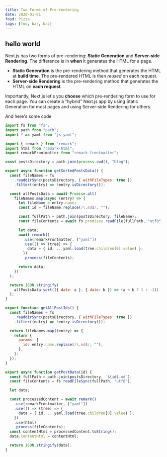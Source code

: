 ```yaml
---
title: Two Forms of Pre-rendering
date: 2020-01-01
food: Pizza
tags: [foo, bar, baz]
---
```


## hello world

Next.js has two forms of pre-rendering: **Static Generation** and **Server-side Rendering**. The difference is in **when** it generates the HTML for a page.

- **Static Generation** is the pre-rendering method that generates the HTML at **build time**. The pre-rendered HTML is then _reused_ on each request.
- **Server-side Rendering** is the pre-rendering method that generates the HTML on **each request**.

Importantly, Next.js let's you **choose** which pre-rendering form to use for each page. You can create a "hybrid" Next.js app by using Static Generation for most pages and using Server-side Rendering for others.

And here's some code

```js
import fs from "fs";
import path from "path";
import * as yaml from "js-yaml";

import { remark } from "remark";
import html from "remark-html";
import remarkFrontmatter from "remark-frontmatter";

const postsDirectory = path.join(process.cwd(), "blog");

export async function getSortedPostsData() {
  const fileNames = fs
    .readdirSync(postsDirectory, { withFileTypes: true })
    .filter((entry) => !entry.isDirectory());

  const allPostsData = await Promise.all(
    fileNames.map(async (entry) => {
      let fileName = entry.name;
      const id = fileName.replace(/\.md$/, "");

      const fullPath = path.join(postsDirectory, fileName);
      const fileContents = await fs.promises.readFile(fullPath, "utf8");

      let data;
      await remark()
        .use(remarkFrontmatter, ["yaml"])
        .use(() => (tree) => {
          data = { id, ...yaml.load(tree.children[0].value) };
        })
        .process(fileContents);

      return data;
    })
  );

  return JSON.stringify(
    allPostsData.sort(({ date: a }, { date: b }) => (a < b ? 1 : -1))
  );
}

export function getAllPostIds() {
  const fileNames = fs
    .readdirSync(postsDirectory, { withFileTypes: true })
    .filter((entry) => !entry.isDirectory());

  return fileNames.map((entry) => {
    return {
      params: {
        id: entry.name.replace(/\.md$/, ""),
      },
    };
  });
}

export async function getPostData(id) {
  const fullPath = path.join(postsDirectory, `${id}.md`);
  const fileContents = fs.readFileSync(fullPath, "utf8");

  let data;

  const processedContent = await remark()
    .use(remarkFrontmatter, ["yaml"])
    .use(() => (tree) => {
      data = { id, ...yaml.load(tree.children[0].value) };
    })
    .use(html)
    .process(fileContents);
  const contentHtml = processedContent.toString();
  data.contentHtml = contentHtml;

  return JSON.stringify(data);
}
```
